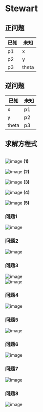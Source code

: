 # Stewart
##  正问题
   已知 | 未知
      --|--
    p1  | x
    p2  | y
    p3  | theta  
## 逆问题
  已知 | 未知
      --|--
     x     | p1
     y     | p2
    theta  | p3 
## 求解方程式 
<br>![image](182722FD35444E7795A799B2781CB5BA)  **(1)** </br> 
<br>![image](8958C45AFA154E0DBE0B7A14089FC7C8)  **(2)** </br>
<br>![image](75AC2406003C4EC2803E66B8E119D2AD)  **(3)**  </br>
<br>![image](ABF3517F763D4BAA91066752E66CB895)  **(4)**  </br>
<br>![image](052B8E3FCD9946FBB3F988D9EBF00AFF)  **(5)**  </br>
### 问题1      
![image](BE22F6C77D1741F5A10E24F78DF7E2B0) <br>
### 问题2
![image](572216F295274215ACA9C2078353D2B3) <br>
### 问题3
![image](1D683C8A5A3347328927516F62C233F4) <br>
![image](D5BB436BF3184C65A8BED5FC65CEAC6F) <br>
### 问题4
![image](A4CD30D479C9427B8C28FB4CBD1D711D) <br>
### 问题5
![image](C7CDA0FC91F6493B9B58713D4DFFF3E9) <br>
### 问题6
![image](149CFD332F2E4AC684DBC9B43A549EBA) <br>
### 问题7
![image](7E6A1B923E46402AB9141EA7CE2F69DA) <br>
### 问题8
![image](8ECCB182F3E44FF3A5CFB209E872D03B) <br>